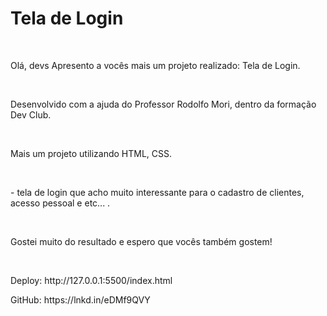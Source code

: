 <h1>Tela de Login</h1>
<br>
<p>Olá, devs
Apresento a vocês mais um projeto realizado: Tela de Login.</p>
<br>
<p>Desenvolvido com a ajuda do Professor Rodolfo Mori, dentro da formação Dev Club.</p>
<br>
<p>Mais um projeto utilizando HTML, CSS.</p>
<br>
<p>- tela de login que acho muito interessante para o cadastro de clientes, acesso pessoal e etc... .</p>
<br>
<p>Gostei muito do resultado e espero que vocês também gostem! </p>
<br>
<p>Deploy: http://127.0.0.1:5500/index.html</p>
<p>GitHub: https://lnkd.in/eDMf9QVY</p>
